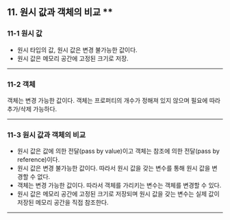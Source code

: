## 11. 원시 값과  객체의 비교 **

### 11-1 원시 값
- 원시 타입의 값, 원시 값은 변경 불가능한 값이다.
- 원시 값은 메모리 공간에 고정된 크기로 저장.

-----
### 11-2 객체
객체는 변경 가능한 값이다. 객체는 프로퍼티의 개수가 정해져 있지 않으며 필요에 따라 추가/삭제 가능하다.

-----

### 11-3 원시 값과 객체의 비교

- 원시 값은 값에 의한 전달(pass by value)이고 객체는 참조에 의한 전달(pass by reference)이다.
- 원시 값은 변경 불가능한 값이다. 따라서 원시 값을 갖는 변수를 통해 원시 값을 변경할 수 없다.
- 객체는 변경 가능한 값이다. 따라서 객체를 가리키는 변수는 객체를 변경할 수 있다.
- 원시 값은 메모리 공간에 고정된 크기로 저장되며 원시 값을 갖는 변수는 실제 값이 저장된 메모리 공간을 직접 참조한다.

-----

